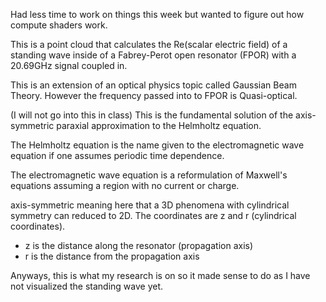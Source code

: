 Had less time to work on things this week but wanted to figure out how compute
shaders work.

This is a point cloud that calculates the Re(scalar electric field) of a standing 
wave inside of a Fabrey-Perot open resonator (FPOR) with a 20.69GHz signal coupled in.

This is an extension of an optical physics topic called Gaussian Beam Theory.
However the frequency passed into to FPOR is Quasi-optical.

(I will not go into this in class) This is the fundamental solution of the
axis-symmetric paraxial approximation to the Helmholtz equation.

The Helmholtz equation is the name given to the electromagnetic wave equation if
one assumes periodic time dependence.

The electromagnetic wave equation is a reformulation of Maxwell's equations 
assuming a region with no current or charge.

axis-symmetric meaning here that a 3D phenomena with cylindrical symmetry can 
reduced to 2D. The coordinates are z and r (cylindrical coordinates).
- z is the distance along the resonator (propagation axis)
- r is the distance from the propagation axis

Anyways, this is what my research is on so it made sense to do as I have not
visualized the standing wave yet.

